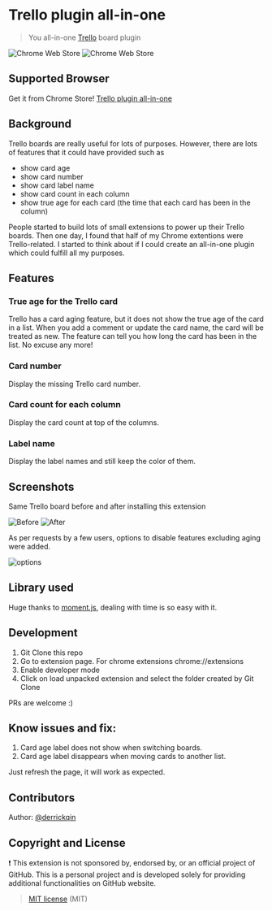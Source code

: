 # Trello plugin all-in-one
> You all-in-one [Trello](https://trello.com/) board plugin

![Chrome Web Store](https://img.shields.io/chrome-web-store/d/pnfioopglhebphfgkagefdmajgibahkk.svg?style=for-the-badge&label=Chrome%20users&ogo=google-chrome&logoColor=white)
![Chrome Web Store](https://img.shields.io/chrome-web-store/v/pnfioopglhebphfgkagefdmajgibahkk.svg?style=for-the-badge&logo=google-chrome&logoColor=white)

## Supported Browser
Get it from Chrome Store! [Trello plugin all-in-one](https://chrome.google.com/webstore/detail/trello-plugin-all-in-one/pnfioopglhebphfgkagefdmajgibahkk?hl=en)

## Background
Trello boards are really useful for lots of purposes. However, there are lots of features that it could have provided such as
- show card age
- show card number
- show card label name
- show card count in each column
- show true age for each card (the time that each card has been in the column)

People started to build lots of small extensions to power up their Trello boards. Then one day, I found that half of my Chrome extentions were Trello-related. I started to think about if I could create an all-in-one plugin which could fulfill all my purposes.

## Features

### True age for the Trello card

Trello has a card aging feature, but it does not show the true age of the card in a list. When you add a comment or update the card name, the card will be treated as new.
The feature can tell you how long the card has been in the list. No excuse any more!

### Card number

Display the missing Trello card number.

### Card count for each column

Display the card count at top of the columns.

### Label name

Display the label names and still keep the color of them.

## Screenshots
Same Trello board before and after installing this extension

![Before](/Before.png)
![After](/After.png)

As per requests by a few users, options to disable features excluding aging were added.

![options](/options.png)

## Library used
Huge thanks to [moment.js](https://github.com/moment/moment), dealing with time is so easy with it.

## Development
1. Git Clone this repo
2. Go to extension page. For chrome extensions chrome://extensions
3. Enable developer mode
4. Click on load unpacked extension and select the folder created by Git Clone

PRs are welcome :)

## Know issues and fix:

1. Card age label does not show when switching boards.
2. Card age label disappears when moving cards to another list.

Just refresh the page, it will work as expected.

## Contributors
Author: [@derrickqin](https://github.com/derrickqin)

## Copyright and License
❗️ This extension is not sponsored by, endorsed by, or an official project of GitHub. This is a personal project and is developed solely for providing additional functionalities on GitHub website.

> [MIT license](https://opensource.org/licenses/MIT) (MIT)
